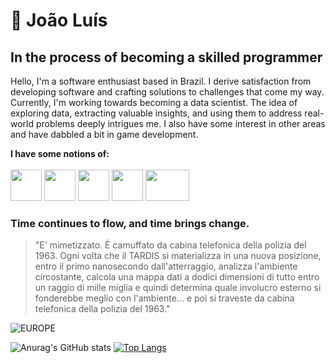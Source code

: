 # 🖤 João Luís
## In the process of becoming a skilled programmer 
Hello, I'm a software enthusiast based in Brazil. I derive satisfaction from developing software and crafting solutions to challenges that come my way.
Currently, I'm working towards becoming a data scientist. The idea of exploring data, extracting valuable insights, and using them to address real-world problems deeply intrigues me. I also have some interest in other areas and have dabbled a bit in game development.

**I have some notions of:**
<br><br>
<img width="50px" height="50px" src="https://upload.wikimedia.org/wikipedia/commons/thumb/c/c3/Python-logo-notext.svg/1869px-Python-logo-notext.svg.png">
<img width="50px" height="50px" src="https://upload.wikimedia.org/wikipedia/commons/6/6a/JavaScript-logo.png">
<img width="50px" height="50px" src="https://upload.wikimedia.org/wikipedia/commons/thumb/6/61/HTML5_logo_and_wordmark.svg/2048px-HTML5_logo_and_wordmark.svg.png">
<img width="50px" height="50px" src="https://upload.wikimedia.org/wikipedia/commons/thumb/d/d5/CSS3_logo_and_wordmark.svg/1452px-CSS3_logo_and_wordmark.svg.png">
<img width="70px" height="50px" src="https://upload.wikimedia.org/wikipedia/commons/thumb/2/27/PHP-logo.svg/711px-PHP-logo.svg.png">

### Time continues to flow, and time brings change.

> "E' mimetizzato. È camuffato da cabina telefonica della polizia del 1963. Ogni volta che il TARDIS si materializza in una nuova posizione, entro il primo nanosecondo dall'atterraggio, analizza l'ambiente circostante, calcola una mappa dati a dodici dimensioni di tutto entro un raggio di mille miglia e quindi determina quale involucro esterno si fonderebbe meglio con l'ambiente... e poi si traveste da cabina telefonica della polizia del 1963."

![EUROPE](https://i.pinimg.com/564x/2a/45/50/2a4550c17ca7719d6fb24e490558dcb1.jpg)



![Anurag's GitHub stats](https://github-readme-stats.vercel.app/api?username=deestad&show_icons=true&theme=dark) [![Top Langs](https://github-readme-stats.vercel.app/api/top-langs/?username=deestad&theme=dark)](https://github.com/anuraghazra/github-readme-stats)


